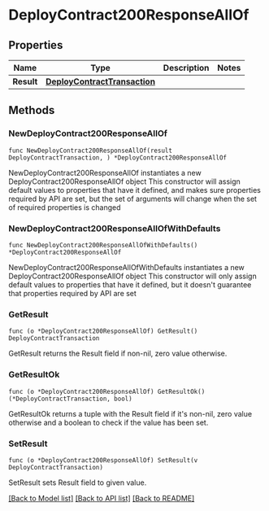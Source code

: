 # DeployContract200ResponseAllOf

## Properties

Name | Type | Description | Notes
------------ | ------------- | ------------- | -------------
**Result** | [**DeployContractTransaction**](DeployContractTransaction.md) |  | 

## Methods

### NewDeployContract200ResponseAllOf

`func NewDeployContract200ResponseAllOf(result DeployContractTransaction, ) *DeployContract200ResponseAllOf`

NewDeployContract200ResponseAllOf instantiates a new DeployContract200ResponseAllOf object
This constructor will assign default values to properties that have it defined,
and makes sure properties required by API are set, but the set of arguments
will change when the set of required properties is changed

### NewDeployContract200ResponseAllOfWithDefaults

`func NewDeployContract200ResponseAllOfWithDefaults() *DeployContract200ResponseAllOf`

NewDeployContract200ResponseAllOfWithDefaults instantiates a new DeployContract200ResponseAllOf object
This constructor will only assign default values to properties that have it defined,
but it doesn't guarantee that properties required by API are set

### GetResult

`func (o *DeployContract200ResponseAllOf) GetResult() DeployContractTransaction`

GetResult returns the Result field if non-nil, zero value otherwise.

### GetResultOk

`func (o *DeployContract200ResponseAllOf) GetResultOk() (*DeployContractTransaction, bool)`

GetResultOk returns a tuple with the Result field if it's non-nil, zero value otherwise
and a boolean to check if the value has been set.

### SetResult

`func (o *DeployContract200ResponseAllOf) SetResult(v DeployContractTransaction)`

SetResult sets Result field to given value.



[[Back to Model list]](../README.md#documentation-for-models) [[Back to API list]](../README.md#documentation-for-api-endpoints) [[Back to README]](../README.md)


